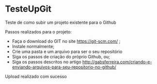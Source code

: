# TesteUpGit
Teste de como subir um projeto existente para o Github

Passos realizados para o projeto:
- Faça o download do GIT no site https://git-scm.com/  ;
- Instale normalmente;
- Crie uma pasta e um arquivo para ser o seu repositório
- Siga os passos de criação do próprio Github, ou;
- Siga os passos descritos no artigo http://gabsferreira.com/criando-e-enviando-arquivos-para-seu-repositorio-no-github/

Upload realizado com sucesso
